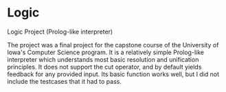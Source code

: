 # Logic
Logic Project (Prolog-like interpreter)

The project was a final project for the capstone course of the University of Iowa's Computer Science program. It is a relatively simple Prolog-like interpreter which understands most basic resolution and unification principles. It does not support the cut operator, and by default yields feedback for any provided input. Its basic function works well, but I did not include the testcases that it had to pass.
